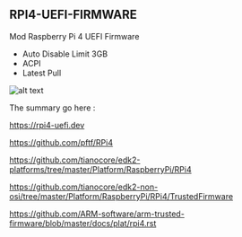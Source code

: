 ## RPI4-UEFI-FIRMWARE ##
Mod Raspberry Pi 4 UEFI Firmware

- Auto Disable Limit 3GB
- ACPI
- Latest Pull

![alt text](https://github.com/gamebrot/raspberry-pi-4-UEFI-firmware/blob/main/ss.png?raw=true)

The summary go here :

https://rpi4-uefi.dev

https://github.com/pftf/RPi4

https://github.com/tianocore/edk2-platforms/tree/master/Platform/RaspberryPi/RPi4

https://github.com/tianocore/edk2-non-osi/tree/master/Platform/RaspberryPi/RPi4/TrustedFirmware

https://github.com/ARM-software/arm-trusted-firmware/blob/master/docs/plat/rpi4.rst
